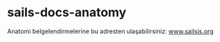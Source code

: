 sails-docs-anatomy
==================

Anatomi belgelendirmelerine bu adresten ulaşabilirsiniz: www.sailsjs.org
